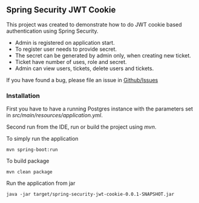 ## Spring Security JWT Cookie

This project was created to demonstrate how to do JWT cookie based authentication using Spring Security.

- Admin is registered on application start.
- To register user needs to provide secret.
- The secret can be generated by admin only, when creating new ticket.
- Ticket have number of uses, role and secret.
- Admin can view users, tickets, delete users and tickets.

If you have found a bug, please file an issue in [Github/Issues](https://github.com/nonamekk/spring-security-jwt-cookie/issues)

### Installation

First you have to have a running Postgres instance with the parameters set in *src/main/resources/application.yml*.

Second run from the IDE, run or build the project using *mvn*.

To simply run the application
```
mvn spring-boot:run
```

To build package
```
mvn clean package
```

Run the application from jar
```
java -jar target/spring-security-jwt-cookie-0.0.1-SNAPSHOT.jar   
```